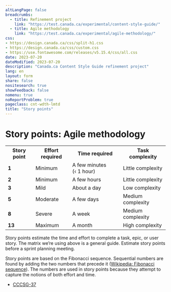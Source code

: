 ```yaml
---
altLangPage: false
breadcrumbs:
  - title: Refinement project
    link: "https://test.canada.ca/experimental/content-style-guide/"
  - title: Agile methodology
    link: "https://test.canada.ca/experimental/agile-methodology/"    
css:
- https://design.canada.ca/css/split-h1.css
- https://design.canada.ca/css/custom.css
- https://use.fontawesome.com/releases/v5.15.4/css/all.css
date: 2023-07-20
dateModified: 2023-07-20
description: "Canada.ca Content Style Guide refinement project"
lang: en
layout: form
share: false
nositesearch: true
showFeedback: false
nomenu: true
noReportProblem: true
pageclass: cnt-wdth-lmtd
title: "Story points"
---
```

<h1 property="name" id="wb-cont" dir="ltr"><span class="stacked"><span>Story points</span>: <span>Agile methodology</span></span></h1>
<div class="col-md-8 mrgn-bttm-lg mrgn-tp-lg">
  <div class="panel panel-default">
    <table class="table table-striped small">
      <tr>
        <th>Story point</th>
        <th>Effort required</th>
        <th>Time required</th>
        <th>Task complexity</th>
      </tr>
      <tr>
        <td class="text-center"><strong>1</strong></td>
        <td>Minimum</td>
        <td>A few minutes (&#8249;&nbsp;1&nbsp;hour)</td>
        <td>Little complexity</td>
      </tr>
      <tr>
        <td class="text-center"><strong>2</strong></td>
        <td>Minimum</td>
        <td>A few hours</td>
        <td>Little complexity</td>
      </tr>
      <tr>
        <td class="text-center"><strong>3</strong></td>
        <td>Mild</td>
        <td>About a day</td>
        <td>Low complexity</td>
      </tr>
      <tr class="warning">
        <td class="text-center"><strong>5</strong></td>
        <td>Moderate</td>
        <td>A few days</td>
        <td>Medium complexity</td>
      </tr>
      <tr class="warning">
        <td class="text-center"><strong>8</strong></td>
        <td>Severe</td>
        <td>A week</td>
        <td>Medium complexity</td>
      </tr>
      <tr class="danger">
        <td class="text-center"><strong>13</strong></td>
        <td>Maximum</td>
        <td>A month</td>
        <td>High complexity</td>
      </tr>
    </table>
  </div>
</div>
<p>Story points estimate the time and effort to complete a task, epic, or user story.  The matrix we’re using above is a general guide. Estimate story points before a sprint planning meeting.</p>
<p>Story points are based on the Fibonacci sequence.  Sequential numbers are found by adding the two numbers that precede it (<a href="https://en.wikipedia.org/wiki/Fibonacci_sequence">Wikipedia: Fibonacci sequence</a>).  The numbers are used in story points because they attempt to capture the notions of both effort and time.</p>
<ul class="mrgn-tp-lg fa-ul">
  <li><span class="fa-li"><span class="fab fa-jira fa-lg"></span></span><a href="https://canada-style-guide.atlassian.net/browse/CCCSG-37">CCCSG-37</a></li>
</ul>
